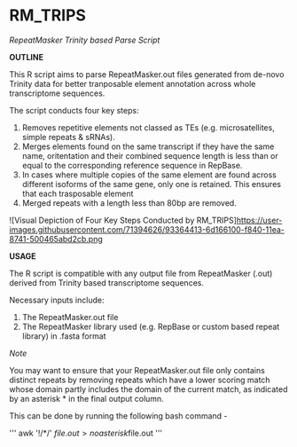 # RM_TRIPS
*RepeatMasker Trinity based Parse Script*

**OUTLINE**

This R script aims to parse RepeatMasker.out files generated from de-novo Trinity data for better tranposable element annotation across whole transcriptome sequences.


The script conducts four key steps:

1) Removes repetitive elements not classed as TEs (e.g. microsatellites, simple repeats & sRNAs).
2) Merges elements found on the same transcript if they have the same name, oritentation and their combined sequence length is less than or equal to the corresponding reference sequence in RepBase.
3) In cases where multiple copies of the same element are found across different isoforms of the same gene, only one is retained. This ensures that each trasposable element 
4) Merged repeats with a length less than 80bp are removed. 

![Visual Depiction of Four Key Steps Conducted by RM_TRIPS]https://user-images.githubusercontent.com/71394626/93364413-6d166100-f840-11ea-8741-500465abd2cb.png

**USAGE**

The R script is compatible with any output file from RepeatMasker (.out) derived from Trinity based transcriptome sequences. 

Necessary inputs include:
1) The RepeatMasker.out file
2) The RepeatMasker library used (e.g. RepBase or custom based repeat library) in .fasta format

*Note*

You may want to ensure that your RepeatMasker.out file only contains distinct repeats by removing repeats which have a lower scoring match whose domain partly includes the domain of the current match, as indicated by an asterisk * in the final output column. 

This can be done by running the following bash command -

'''
awk '!/\*/' $file.out > noasterisk$file.out
'''
